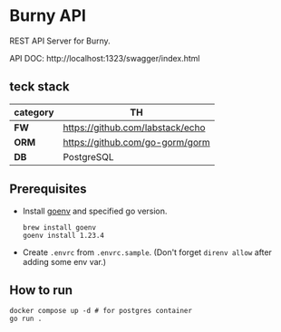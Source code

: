 # Burny API

REST API Server for Burny.

API DOC: http://localhost:1323/swagger/index.html

## teck stack

| category | TH                               |
| -------- | -------------------------------- |
| **FW**   | https://github.com/labstack/echo |
| **ORM**  | https://github.com/go-gorm/gorm  |
| **DB**   | PostgreSQL                       |

## Prerequisites

- Install [goenv](https://github.com/go-nv/goenv) and specified go version.

  ```shell
  brew install goenv
  goenv install 1.23.4
  ```

- Create `.envrc` from `.envrc.sample`. (Don't forget `direnv allow` after adding some env var.)

## How to run

```shell
docker compose up -d # for postgres container
go run .
```
